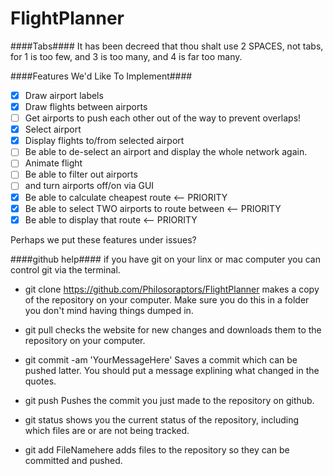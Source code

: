 # FlightPlanner #

####Tabs####
It has been decreed that thou shalt use 2 SPACES, not tabs, for 1 is too few, and 3 is too many, and 4 is far too many.

####Features We'd Like To Implement####
* [x] Draw airport labels 
* [x] Draw flights between airports 
* [ ] Get airports to push each other out of the way to prevent overlaps!
* [x] Select airport
 * [x] Display flights to/from selected airport
 * [ ] Be able to de-select an airport and display the whole network again.
* [ ] Animate flight
* [ ] Be able to filter out airports
 * [ ] and turn airports off/on via GUI
* [x] Be able to calculate cheapest route                 <-- PRIORITY
* [x] Be able to select TWO airports to route between     <-- PRIORITY
 * [x] Be able to display that route                      <-- PRIORITY

Perhaps we put these features under issues?


####github help####
if you have git on your linx or mac computer you can control git via the terminal.

 * git clone https://github.com/Philosoraptors/FlightPlanner
makes a copy of the repository on your computer. Make sure you do this in a folder you don't mind having things dumped in.

 * git pull 
checks the website for new changes and downloads them to the repository on your computer.

 * git commit -am 'YourMessageHere'
Saves a commit which can be pushed latter. You should put a message explining what changed in the quotes.

 * git push
Pushes the commit you just made to the repository on github.

 * git status
shows you the current status of the repository, including which files are or are not being tracked.

 * git add FileNamehere
adds files to the repository so they can be committed and pushed.
